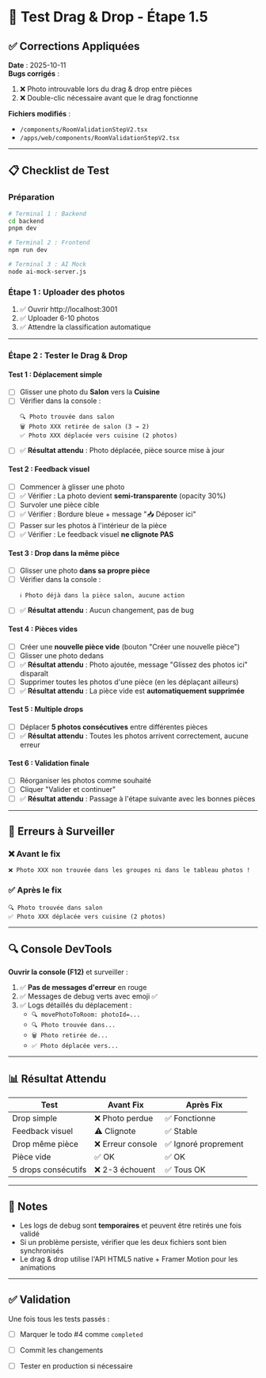 # 🧪 Test Drag & Drop - Étape 1.5

## ✅ Corrections Appliquées

**Date** : 2025-10-11  
**Bugs corrigés** : 
1. ❌ Photo introuvable lors du drag & drop entre pièces
2. ❌ Double-clic nécessaire avant que le drag fonctionne

**Fichiers modifiés** :
- `/components/RoomValidationStepV2.tsx`
- `/apps/web/components/RoomValidationStepV2.tsx`

---

## 📋 Checklist de Test

### **Préparation**
```bash
# Terminal 1 : Backend
cd backend
pnpm dev

# Terminal 2 : Frontend
npm run dev

# Terminal 3 : AI Mock
node ai-mock-server.js
```

### **Étape 1 : Uploader des photos**
1. ✅ Ouvrir http://localhost:3001
2. ✅ Uploader 6-10 photos
3. ✅ Attendre la classification automatique

---

### **Étape 2 : Tester le Drag & Drop**

#### **Test 1 : Déplacement simple**
- [ ] Glisser une photo du **Salon** vers la **Cuisine**
- [ ] Vérifier dans la console : 
  ```
  🔍 Photo trouvée dans salon
  🗑️ Photo XXX retirée de salon (3 → 2)
  ✅ Photo XXX déplacée vers cuisine (2 photos)
  ```
- [ ] ✅ **Résultat attendu** : Photo déplacée, pièce source mise à jour

#### **Test 2 : Feedback visuel**
- [ ] Commencer à glisser une photo
- [ ] ✅ Vérifier : La photo devient **semi-transparente** (opacity 30%)
- [ ] Survoler une pièce cible
- [ ] ✅ Vérifier : Bordure bleue + message "📥 Déposer ici"
- [ ] Passer sur les photos à l'intérieur de la pièce
- [ ] ✅ Vérifier : Le feedback visuel **ne clignote PAS**

#### **Test 3 : Drop dans la même pièce**
- [ ] Glisser une photo **dans sa propre pièce**
- [ ] Vérifier dans la console :
  ```
  ℹ️ Photo déjà dans la pièce salon, aucune action
  ```
- [ ] ✅ **Résultat attendu** : Aucun changement, pas de bug

#### **Test 4 : Pièces vides**
- [ ] Créer une **nouvelle pièce vide** (bouton "Créer une nouvelle pièce")
- [ ] Glisser une photo dedans
- [ ] ✅ **Résultat attendu** : Photo ajoutée, message "Glissez des photos ici" disparaît
- [ ] Supprimer toutes les photos d'une pièce (en les déplaçant ailleurs)
- [ ] ✅ **Résultat attendu** : La pièce vide est **automatiquement supprimée**

#### **Test 5 : Multiple drops**
- [ ] Déplacer **5 photos consécutives** entre différentes pièces
- [ ] ✅ **Résultat attendu** : Toutes les photos arrivent correctement, aucune erreur

#### **Test 6 : Validation finale**
- [ ] Réorganiser les photos comme souhaité
- [ ] Cliquer "Valider et continuer"
- [ ] ✅ **Résultat attendu** : Passage à l'étape suivante avec les bonnes pièces

---

## 🐛 Erreurs à Surveiller

### ❌ **Avant le fix**
```
❌ Photo XXX non trouvée dans les groupes ni dans le tableau photos !
```

### ✅ **Après le fix**
```
🔍 Photo trouvée dans salon
✅ Photo XXX déplacée vers cuisine (2 photos)
```

---

## 🔍 Console DevTools

**Ouvrir la console (F12)** et surveiller :

1. ✅ **Pas de messages d'erreur** en rouge
2. ✅ Messages de debug verts avec emoji ✅
3. ✅ Logs détaillés du déplacement :
   - `🔍 movePhotoToRoom: photoId=...`
   - `🔍 Photo trouvée dans...`
   - `🗑️ Photo retirée de...`
   - `✅ Photo déplacée vers...`

---

## 📊 Résultat Attendu

| Test | Avant Fix | Après Fix |
|------|-----------|-----------|
| Drop simple | ❌ Photo perdue | ✅ Fonctionne |
| Feedback visuel | ⚠️ Clignote | ✅ Stable |
| Drop même pièce | ❌ Erreur console | ✅ Ignoré proprement |
| Pièce vide | ✅ OK | ✅ OK |
| 5 drops consécutifs | ❌ 2-3 échouent | ✅ Tous OK |

---

## 📝 Notes

- Les logs de debug sont **temporaires** et peuvent être retirés une fois validé
- Si un problème persiste, vérifier que les deux fichiers sont bien synchronisés
- Le drag & drop utilise l'API HTML5 native + Framer Motion pour les animations

---

## ✅ Validation

Une fois tous les tests passés :
- [ ] Marquer le todo #4 comme `completed`
- [ ] Commit les changements
- [ ] Tester en production si nécessaire

